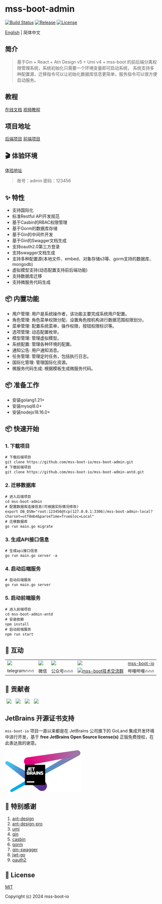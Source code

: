 # mss-boot-admin

[![Build Status](https://github.com/mss-boot-io/mss-boot-admin/workflows/CI/badge.svg)](https://github.com/mss-boot-io/mss-boot-admin)
[![Release](https://img.shields.io/github/v/release/mss-boot-io/mss-boot-admin.svg?style=flat-square)](https://github.com/mss-boot-io/mss-boot-admin/releases)
[![License](https://img.shields.io/github/license/mashape/apistatus.svg)](https://github.com/mss-boot-io/mss-boot-admin)

[English](./README.md) | 简体中文

## 简介
> 基于Gin + React + Atn Design v5 + Umi v4 + mss-boot 的前后端分离权限管理系统，系统初始化只需要一个环境变量即可启动系统，
系统支持多种配置源，迁移指令可以让初始化数据库信息更简单，服务指令可以很方便启动服务。

## 教程
[在线文档](https://docs.mss-boot-io.top)
[视频教程](https://space.bilibili.com/597294782/channel/seriesdetail?sid=3881026)

## 项目地址
[后端项目](https://github.com/mss-boot-io/mss-boot-admin)
[前端项目](https://github.com/mss-boot-io/mss-boot-admin-antd)

## 🎬 体验环境
[体验地址](https://admin-beta.mss-boot-io.top)
> 账号：admin 密码：123456

## ✨ 特性
- 支持国际化
- 标准Restful API开发规范
- 基于Casbin的RBAC权限管理
- 基于Gorm的数据库存储
- 基于Gin的中间件开发
- 基于Gin的Swagger文档生成
- 支持oauth2.0第三方登录
- 支持swagger文档生成
- 支持多种配置源(本地文件、embed、对象存储s3等、gorm支持的数据库、mongodb)
- 虚拟模型支持(动态配置支持前后端功能)
- 支持数据库迁移
- 支持微服务代码生成

## 📦 内置功能
- 用户管理: 用户是系统操作者，该功能主要完成系统用户配置。
- 角色管理: 角色菜单权限分配、设置角色按机构进行数据范围权限划分。
- 菜单管理: 配置系统菜单，操作权限，按钮权限标识等。
- 选项管理: 动态配置枚举。
- 模型管理: 管理虚拟模型。
- 系统配置: 管理各种环境的配置。
- 通知公告: 用户通知消息。
- 任务管理: 管理定时任务，包括执行日志。
- 国际化管理: 管理国际化资源。
- 微服务代码生成: 根据模板生成微服务代码。

## 📦 准备工作
- 安装golang1.21+
- 安装mysql8.0+
- 安装nodejs18.16.0+

## 📦 快速开始
### 1. 下载项目
```shell
# 下载后端项目
git clone https://github.com/mss-boot-io/mss-boot-admin.git
# 下载前端项目
git clone https://github.com/mss-boot-io/mss-boot-admin-antd.git
```

### 2. 迁移数据库
```shell
# 进入后端项目
cd mss-boot-admin
# 配置数据库连接信息(可根据实际情况修改)
export DB_DSN="root:123456@tcp(127.0.0.1:3306)/mss-boot-admin-local?charset=utf8mb4&parseTime=True&loc=Local"
# 迁移数据库
go run main.go migrate
```
### 3. 生成API接口信息
```shell
# 生成api接口信息
go run main.go server -a
```
### 4. 启动后端服务
```shell
# 启动后端服务
go run main.go server
```
### 5. 启动前端服务
```shell
# 进入前端项目
cd mss-boot-admin-antd
# 安装依赖
npm install
# 启动前端服务
npm run start
```

## 📨 互动
<table>
   <tr>
    <td><a href="https://t.me/+318z6NULrw81N2E1" target="_blank"><img src="https://th.bing.com/th/id/OIP.lYN2s7Dv1a4pLAVUaXMCVgAAAA?rs=1&pid=ImgDetMain" width="180px"></a></td>
    <td><img src="https://mss-boot-io.github.io/.github/images/wechat.jpg" width="180px"></td>
    <td><img src="https://mss-boot-io.github.io/.github/images/wechat-mp.jpg" width="180px"></td>
    <td><img src="https://mss-boot-io.github.io/.github/images/qq-group.jpg" width="200px"></td>
    <td><a href="https://space.bilibili.com/597294782/channel/seriesdetail?sid=3881026&ctype=0">mss-boot-io</a></td>
  </tr>
  <tr>
    <td>telegram🔥🔥🔥</td>
    <td>微信</td>
    <td>公众号🔥🔥🔥</td>
    <td><a target="_blank" href="https://shang.qq.com/wpa/qunwpa?idkey=0f2bf59f5f2edec6a4550c364242c0641f870aa328e468c4ee4b7dbfb392627b"><img border="0" src="https://pub.idqqimg.com/wpa/images/group.png" alt="mss-boot技术交流群" title="mss-boot技术交流群"></a></td>
    <td>哔哩哔哩🔥🔥🔥</td>
  </tr>
</table>

## 💎 贡献者

<span style="margin: 0 5px;" ><a href="https://github.com/lwnmengjing" ><img src="https://images.weserv.nl/?url=avatars.githubusercontent.com/u/12806223?s=64&v=4&w=60&fit=cover&mask=circle&maxage=7d" /></a></span>
<span style="margin: 0 5px;" ><a href="https://github.com/wangde7" ><img src="https://images.weserv.nl/?url=avatars.githubusercontent.com/u/56955959?s=64&v=4&w=60&fit=cover&mask=circle&maxage=7d" /></a></span>
<span style="margin: 0 5px;" ><a href="https://github.com/mss-boot" ><img src="https://images.weserv.nl/?url=avatars.githubusercontent.com/u/109259065?s=64&v=4&w=60&fit=cover&mask=circle&maxage=7d" /></a></span>
<span style="margin: 0 5px;" ><a href="https://github.com/wxip" ><img src="https://images.weserv.nl/?url=avatars.githubusercontent.com/u/25923931?s=64&v=4&w=60&fit=cover&mask=circle&maxage=7d" /></a></span>

## JetBrains 开源证书支持

`mss-boot-io` 项目一直以来都是在 JetBrains 公司旗下的 GoLand 集成开发环境中进行开发，基于 **free JetBrains Open Source license(s)** 正版免费授权，在此表达我的谢意。

<a href="https://www.jetbrains.com/?from=kubeadm-ha" target="_blank"><img src="https://raw.githubusercontent.com/panjf2000/illustrations/master/jetbrains/jetbrains-variant-4.png" width="250" align="middle"/></a>

## 🤝 特别感谢

1. [ant-design](https://github.com/ant-design/ant-design)
2. [ant-design-pro](https://github.com/ant-design/ant-design-pro)
3. [umi](https://umijs.org)
4. [gin](https://github.com/gin-gonic/gin)
5. [casbin](https://github.com/casbin/casbin)
6. [gorm](https://github.com/jinzhu/gorm)
7. [gin-swagger](https://github.com/swaggo/gin-swagger)
8. [jwt-go](https://github.com/dgrijalva/jwt-go)
9. [oauth2](https://pkg.go.dev/golang.org/x/oauth2)

## 🔑 License

[MIT](https://github.com/mss-boot-io/mss-boot-admin/blob/main/LICENSE)

Copyright (c) 2024 mss-boot-io